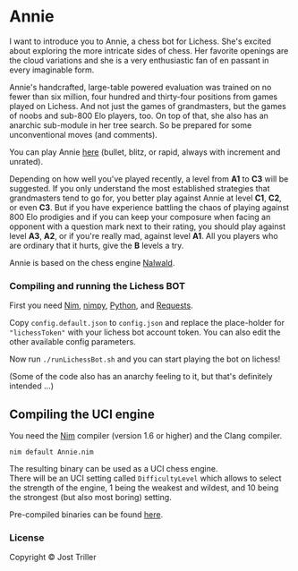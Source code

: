 # Annie

I want to introduce you to Annie, a chess bot for Lichess. She's excited about exploring the more intricate sides of chess. Her favorite openings are the cloud variations and she is a very enthusiastic fan of en passant in every imaginable form.

Annie's handcrafted, large-table powered evaluation was trained on no fewer than six million, four hundred and thirty-four positions from games played on Lichess. And not just the games of grandmasters, but the games of noobs and sub-800 Elo players, too. On top of that, she also has an anarchic sub-module in her tree search. So be prepared for some unconventional moves (and comments).

You can play Annie [here](https://lichess.org/@/Annie_Archy) (bullet, blitz, or rapid, always with increment and unrated).

Depending on how well you've played recently, a level from **A1** to **C3** will be suggested. If you only understand the most established strategies that grandmasters tend to go for, you better play against Annie at level **C1**, **C2**, or even **C3**. But if you have experience battling the chaos of playing against 800 Elo prodigies and if you can keep your composure when facing an opponent with a question mark next to their rating, you should play against level **A3**, **A2**, or if you're really mad, against level **A1**. All you players who are ordinary that it hurts, give the **B** levels a try.

Annie is based on the chess engine [Nalwald](https://gitlab.com/tsoj/Nalwald).

### Compiling and running the Lichess BOT

First you need [Nim](https://nim-lang.org/), [nimpy](https://github.com/yglukhov/nimpy), [Python](https://www.python.org/), and [Requests](https://pypi.org/project/requests/).

Copy `config.default.json` to `config.json` and replace the place-holder for `"lichessToken"` with your lichess bot account token. You can also edit the other available config parameters.

Now run `./runLichessBot.sh` and you can start playing the bot on lichess!

(Some of the code also has an anarchy feeling to it, but that's definitely intended ...)

## Compiling the UCI engine

You need the [Nim](https://nim-lang.org/) compiler (version 1.6 or higher) and the Clang compiler.

```
nim default Annie.nim
```

The resulting binary can be used as a UCI chess engine.  
There will be an UCI setting called `DifficultyLevel` which allows to select the strength of the engine, 1 being the weakest and wildest, and 10 being the strongest (but also most boring) setting.

Pre-compiled binaries can be found [here](https://github.com/tsoj/Annie/releases).

### License

Copyright © Jost Triller
